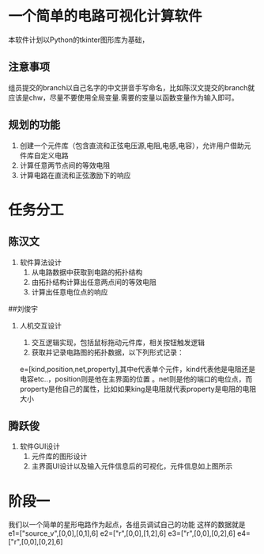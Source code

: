 # 一个简单的电路可视化计算软件
本软件计划以Python的tkinter图形库为基础，
## 注意事项
组员提交的branch以自己名字的中文拼音手写命名，比如陈汉文提交的branch就应该是chw，尽量不要使用全局变量.需要的变量以函数变量作为输入即可。
## 规划的功能
1. 创建一个元件库（包含直流和正弦电压源,电阻,电感,电容），允许用户借助元件库自定义电路
2. 计算任意两节点间的等效电阻
3. 计算电路在直流和正弦激励下的响应


# 任务分工
## 陈汉文
1. 软件算法设计
   1. 从电路数据中获取到电路的拓扑结构
   2. 由拓扑结构计算出任意两点间的等效电阻
   3. 计算出任意电位点的响应


##刘俊宇
1. 人机交互设计
   1. 交互逻辑实现，包括鼠标拖动元件库，相关按钮触发逻辑
   2. 获取并记录电路图的拓扑数据，以下列形式记录：

   e=[kind,position,net,property],其中e代表单个元件，kind代表他是电阻还是电容etc..，position则是他在主界面的位置
。net则是他的端口的电位点，而property是他自己的属性，比如如果king是电阻就代表property是电阻的电阻大小


## 腾跃俊
1. 软件GUI设计
   1. 元件库的图形设计
   2. 主界面UI设计以及输入元件信息后的可视化，元件信息如上图所示


# 阶段一
我们以一个简单的星形电路作为起点，各组员调试自己的功能
这样的数据就是
e1=["source_v",[0,0],[0,1],6]
e2=["r",[0,0],[1,2],6]
e3=["r",[0,0],[0,2],6]
e4=["r",[0,0],[0,2],6]
